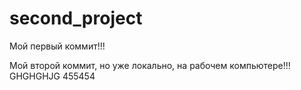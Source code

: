 # second_project

Мой первый коммит!!!

Мой второй коммит, но уже локально, на рабочем компьютере!!!
GHGHGHJG
455454